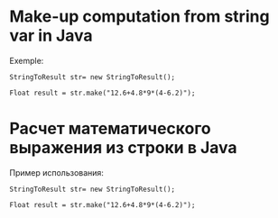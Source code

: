 # Make-up computation from string var in Java
Exemple: 
```
StringToResult str= new StringToResult();

Float result = str.make("12.6+4.8*9*(4-6.2)");

```
# Расчет математического выражения из строки в Java
Пример использования: 
```
StringToResult str= new StringToResult();

Float result = str.make("12.6+4.8*9*(4-6.2)");

```
